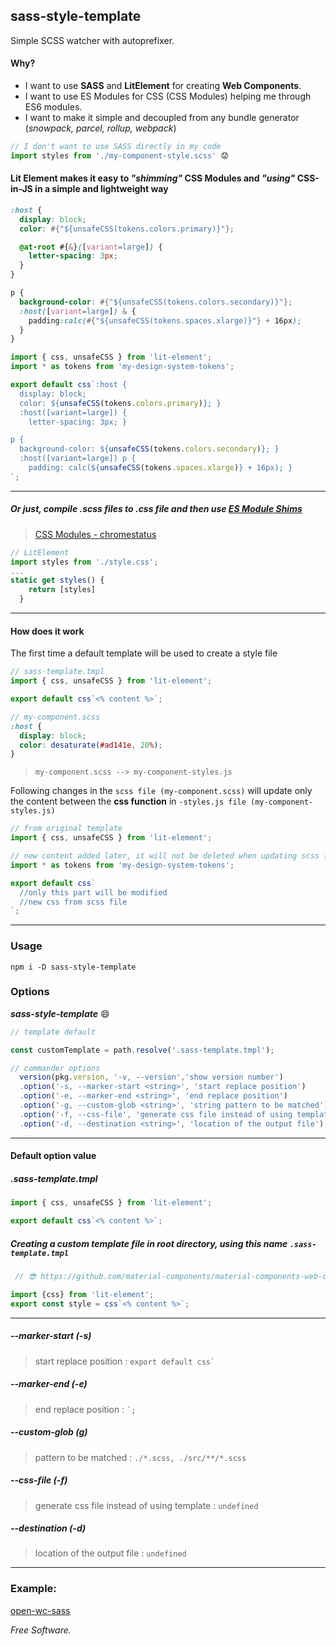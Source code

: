 ## sass-style-template

Simple SCSS watcher with autoprefixer.

#### Why?
- I want to use __SASS__ and __LitElement__ for creating __Web Components__.
- I want to use ES Modules for CSS (CSS Modules) helping me through ES6 modules.
- I want to make it simple and decoupled from any bundle generator (_snowpack, parcel, rollup, webpack_)

```js
// I don't want to use SASS directly in my code
import styles from './my-component-style.scss' 😟
```
#### Lit Element makes it easy to _"shimming"_ CSS Modules and _"using"_ CSS-in-JS in a simple and lightweight way
```scss
:host {
  display: block;
  color: #{"${unsafeCSS(tokens.colors.primary)}"};

  @at-root #{&}([variant=large]) {
    letter-spacing: 3px;
  }
}

p {
  background-color: #{"${unsafeCSS(tokens.colors.secondary)}"};
  :host([variant=large]) & {
    padding:calc(#{"${unsafeCSS(tokens.spaces.xlarge)}"} + 16px);
  }
}
```

```js
import { css, unsafeCSS } from 'lit-element';
import * as tokens from 'my-design-system-tokens';

export default css`:host {
  display: block;
  color: ${unsafeCSS(tokens.colors.primary)}; }
  :host([variant=large]) {
    letter-spacing: 3px; }

p {
  background-color: ${unsafeCSS(tokens.colors.secondary)}; }
  :host([variant=large]) p {
    padding: calc(${unsafeCSS(tokens.spaces.xlarge)} + 16px); }
`;
```
---

##### Or just, compile .scss files to .css file and then use [ES Module Shims](https://github.com/guybedford/es-module-shims)
>[CSS Modules - chromestatus](https://www.chromestatus.com/feature/5948572598009856)


```js
// LitElement
import styles from './style.css';
...
static get styles() {
    return [styles]
  }
```



---
#### How does it work
The first time a default template will be used to create a style file

```js
// sass-template.tmpl
import { css, unsafeCSS } from 'lit-element';

export default css`<% content %>`;
```
```scss
// my-component.scss
:host {
  display: block;
  color: desaturate(#ad141e, 20%);
}
```
>``my-component.scss --> my-component-styles.js``

Following changes in the ``scss file (my-component.scss)`` will update only the content between the __css function__ in  ``-styles.js file (my-component-styles.js)``




```js
// from original template
import { css, unsafeCSS } from 'lit-element';

// new content added later, it will not be deleted when updating scss file
import * as tokens from 'my-design-system-tokens';

export default css`
  //only this part will be modified
  //new css from scss file
`;
```
---


### Usage

``npm i -D sass-style-template``


### Options

**_sass-style-template_** 😄
```js
// template default

const customTemplate = path.resolve('.sass-template.tmpl');

// commander options
  version(pkg.version, '-v, --version','show version number')
  .option('-s, --marker-start <string>', 'start replace position')
  .option('-e, --marker-end <string>', 'end replace position')
  .option('-g, --custom-glob <string>', 'string pattern to be matched')
  .option('-f, --css-file', 'generate css file instead of using template')
  .option('-d, --destination <string>', 'location of the output file');
```
---

#### Default option value

##### .sass-template.tmpl
```js
import { css, unsafeCSS } from 'lit-element';

export default css`<% content %>`;
```

##### Creating a custom template file _in root directory_, using this name ``.sass-template.tmpl``

```js
 // 😎 https://github.com/material-components/material-components-web-components/blob/master/sass-template.tmpl

import {css} from 'lit-element';
export const style = css`<% content %>`;
```
---

 ##### --marker-start (-s)
> start replace position : ``` export default css` ```

##### --marker-end (-e)
> end replace position : ``` `; ```

##### --custom-glob (g)
> pattern to be matched : ``` ./*.scss, ./src/**/*.scss ```

##### --css-file (-f)
> generate css file instead of using template : ``` undefined ```

##### --destination (-d)
> location of the output file : ``` undefined ```

---

### Example:

[open-wc-sass](https://github.com/oscarmarina/open-wc-sass)

_Free Software._

